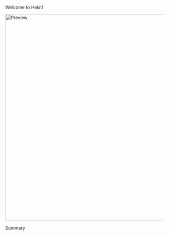<hl align="centre">Welcome to Heist!</hl>

<p align="centre">
<img alt="Preview" width="660" alt="preview" src=https://github.com/HorizoX/Hiest_VR_Project/blob/master/Assets/Hiest_Final_Project/Gif/Gif%20Vid.gif>
<p align="centre"

# Summary


